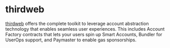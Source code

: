 # thirdweb

[thirdweb](https://portal.thirdweb.com/connect/account-abstraction/overview) offers the complete toolkit to leverage account abstraction technology that enables seamless user experiences. This includes Account Factory contracts that lets your users spin up Smart Accounts, Bundler for UserOps support, and Paymaster to enable gas sponsorships.
